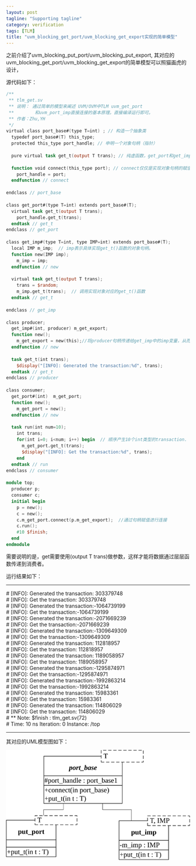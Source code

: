 ```yaml
---
layout: post
tagline: "Supporting tagline"
category: verification
tags: [TLM]
title: "uvm_blocking_get_port/uvm_blocking_get_export实现的简单模型"
---
```


之前介绍了uvm_blocking_put_port/uvm_blocking_put_export, 其对应的uvm_blocking_get_port/uvm_blocking_get_export的简单模型可以照猫画虎的设计，

源代码如下：

```verilog
/**
 ** tlm_get.sv 
 ** 说明： 通过简单的模型来阐述 UVM/OVM中TLM uvm_get_port
 **        和uvm_port_imp直接连接的基本原理。直接编译运行即可。
 ** 作者：Zhu,YH
 */
virtual class port_base#(type T=int) ; // 构造一个抽象类
  typedef port_base#(T) this_type;
  protected this_type port_handle; // 申明一个对象句柄（指针）

  pure virtual task get_t(output T trans); // 纯虚函数，get_port和get_imp都必须以它为基类

  function void connect(this_type port); // connect仅仅是实现对象句柄的赋值
    port_handle = port;
  endfunction // connect

endclass // port_base

class get_port#(type T=int) extends port_base#(T);
  virtual task get_t(output T trans);
    port_handle.get_t(trans);
  endtask // get_t
endclass // get_port

class get_imp#(type T=int, type IMP=int) extends port_base#(T);
  local IMP m_imp;  // imp表示具体实现get_t()函数的对象句柄。
  function new(IMP imp);
    m_imp = imp;
  endfunction // new

  virtual task get_t(output T trans);
    trans = $random;
    m_imp.get_t(trans);  // 调用实现对象对应的get_t()函数
  endtask // get_t

endclass // get_imp

class producer;
  get_imp#(int, producer) m_get_export;
  function new();
    m_get_export = new(this);//将producer句柄传递给get_imp中的imp变量，从而实现接管get_t()最终的实现
  endfunction // new

  task get_t(int trans);
    $display("[INFO]: Generated the transaction:%d", trans);
  endtask // get_t 
endclass // producer

class consumer;
  get_port#(int)  m_get_port;
  function new();
    m_get_port = new();
  endfunction // new

  task run(int num=10);
    int trans;
    for(int i=0; i<num; i++) begin  // 顺序产生10个int类型的transaction.
      m_get_port.get_t(trans);
      $display("[INFO]: Get the transaction:%d", trans);
    end
  endtask // run 
endclass // consumer

module top;
  producer p;
  consumer c;
  initial begin
    p = new();
    c = new();
    c.m_get_port.connect(p.m_get_export);  //通过句柄赋值进行连接
    c.run();
    #10 $finish;
  end
endmodule
```

需要说明的是，get需要使用(output T trans)做参数，这样才能将数据通过层层函数传递到消费者。

运行结果如下：

----

\# [INFO]: Generated the transaction: 303379748    
\# [INFO]: Get the transaction: 303379748     
\# [INFO]: Generated the transaction:-1064739199     
\# [INFO]: Get the transaction:-1064739199     
\# [INFO]: Generated the transaction:-2071669239     
\# [INFO]: Get the transaction:-2071669239     
\# [INFO]: Generated the transaction:-1309649309     
\# [INFO]: Get the transaction:-1309649309     
\# [INFO]: Generated the transaction: 112818957     
\# [INFO]: Get the transaction: 112818957     
\# [INFO]: Generated the transaction: 1189058957     
\# [INFO]: Get the transaction: 1189058957     
\# [INFO]: Generated the transaction:-1295874971     
\# [INFO]: Get the transaction:-1295874971     
\# [INFO]: Generated the transaction:-1992863214     
\# [INFO]: Get the transaction:-1992863214     
\# [INFO]: Generated the transaction:  15983361     
\# [INFO]: Get the transaction:  15983361     
\# [INFO]: Generated the transaction: 114806029     
\# [INFO]: Get the transaction: 114806029     
\# ** Note: $finish  : tlm_get.sv(72)     
\#  Time: 10 ns Iteration: 0 Instance: /top

---

其对应的UML模型图如下：

![绘图1](/img/tlm_get.svg)